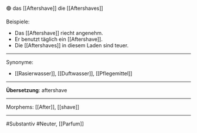 🟢 das [[Aftershave]]
die [[Aftershaves]]

Beispiele:

- Das [[Aftershave]] riecht angenehm.
- Er benutzt täglich ein [[Aftershave]].
- Die [[Aftershaves]] in diesem Laden sind teuer.

---

Synonyme:

- [[Rasierwasser]], [[Duftwasser]], [[Pflegemittel]]

---

**Übersetzung**: aftershave

---

Morphems:
[[After]], [[shave]]

---

#Substantiv #Neuter, [[Parfum]]
